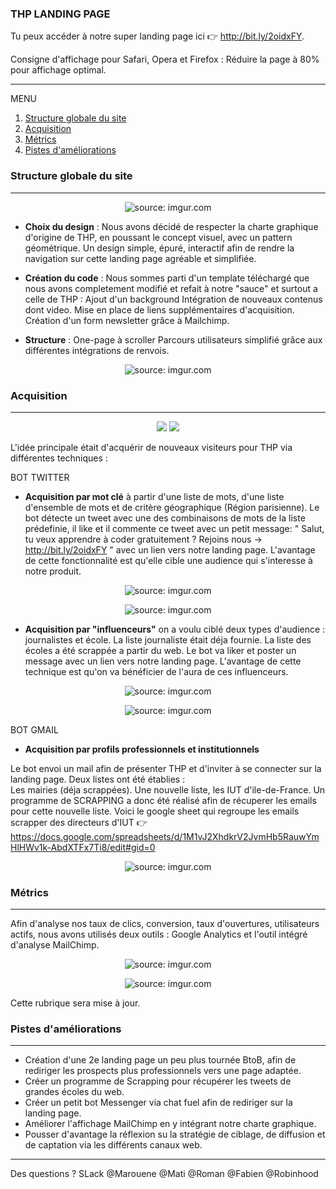  ### THP LANDING PAGE 

Tu peux accéder à notre super landing page ici :point_right: http://bit.ly/2oidxFY.

Consigne d'affichage pour Safari, Opera et Firefox : Réduire la page à 80% pour affichage optimal.
<hr>

MENU
 1. [Structure globale du site](https://github.com/robinhood14/LANDING-PAGE#structure-globale-du-site)
 2. [Acquisition](https://github.com/robinhood14/LANDING-PAGE#acquisition)
 3. [Métrics](https://github.com/robinhood14/LANDING-PAGE#métrics)
 4. [Pistes d'améliorations](https://github.com/robinhood14/LANDING-PAGE#pistes-daméliorations)


### Structure globale du site
<hr>

<p align="center">
<img src="https://i.imgur.com/UCgmDc3.png" title="source: imgur.com" /></a>
</p>


- **Choix du design** : Nous avons décidé de respecter la charte graphique d'origine de THP, en poussant le concept visuel, avec un pattern géométrique. Un design simple, épuré, interactif afin de rendre la navigation sur cette landing page agréable et simplifiée.


- **Création du code** : Nous sommes parti d'un template téléchargé que nous avons completement modifié et refait à notre "sauce" et surtout a celle de THP : 
Ajout d'un background
Intégration de nouveaux contenus dont video.
Mise en place de liens supplémentaires d'acquisition.
Création d'un form newsletter grâce à Mailchimp.


- **Structure** : 
One-page à scroller
Parcours utilisateurs simplifié grâce aux différentes intégrations de renvois.


<p align="center">
<img src="https://i.imgur.com/pXXSjyd.png" title="source: imgur.com" /></a> 
</p>



### Acquisition 
<hr>

<p align="center"><img src= https://www.arobase.org/wp-content/uploads/2014/09/gmail2.ico /></a> <img src= "https://i2.wp.com/primi.pro/wp-content/uploads/2017/10/logo-twitter.png" /></a>
</p>

L'idée principale était d'acquérir de nouveaux visiteurs pour THP via différentes techniques : 

BOT TWITTER

- **Acquisition par mot clé** à partir d'une liste de mots, d'une liste d'ensemble de mots et de critère géographique (Région parisienne). Le bot détecte un tweet avec une des combinaisons de mots de la liste prédefinie, il like et il commente ce tweet avec un petit message:  " Salut, tu veux apprendre à coder gratuitement ? Rejoins nous -> http://bit.ly/2oidxFY " avec un lien vers notre landing page. L'avantage de cette fonctionnalité est qu'elle cible une audience qui s'interesse à notre produit. 

<p align="center"> <img src="https://i.imgur.com/inaQtmN.png" title="source: imgur.com" /></a>

<p align="center"> <img src="https://i.imgur.com/yoSwALM.png" title="source: imgur.com" /></a>

- **Acquisition par "influenceurs"** on a voulu ciblé deux types d'audience : journalistes et école. La liste journaliste était déja fournie. 
La liste des écoles a été scrappée a partir du web. 
Le bot va liker et poster un message avec un lien vers notre landing page.
L'avantage de cette technique est qu'on va bénéficier de l'aura de ces influenceurs. 

<p align="center"> <img src="https://i.imgur.com/oTV8ygL.png" title="source: imgur.com" /></a>

<p align="center"> <img src="https://i.imgur.com/kmGwyWV.png" title="source: imgur.com" /></a>


BOT GMAIL 

- **Acquisition par profils professionnels et institutionnels**

Le bot envoi un mail afin de présenter THP et d'inviter à se connecter sur la landing page. Deux listes ont été établies :  
Les mairies (déja scrappées).
Une nouvelle liste, les IUT d'ile-de-France. Un programme de SCRAPPING a donc été réalisé afin de récuperer les emails pour cette nouvelle liste.
Voici le google sheet qui regroupe les emails scrapper des directeurs d'IUT :point_right: https://docs.google.com/spreadsheets/d/1M1vJ2XhdkrV2JvmHb5RauwYmHlHWv1k-AbdXTFx7Ti8/edit#gid=0

<p align="center"><img src="https://i.imgur.com/NNSGM2h.png" title="source: imgur.com" />

### Métrics
<hr>

Afin d'analyse nos taux de clics, conversion, taux d'ouvertures, utilisateurs actifs, nous avons utilisés deux outils : Google Analytics et l'outil intégré d'analyse MailChimp.

<p align="center"><img src="https://i.imgur.com/5nDIoQl.png" title="source: imgur.com" /></a>
</p>

<p align="center">
<img src="https://i.imgur.com/PabM7OE.png" title="source: imgur.com" />
</p>

Cette rubrique sera mise à jour.

### Pistes d'améliorations
<hr>
 
- Création d'une 2e landing page un peu plus tournée BtoB, afin de rediriger les prospects plus professionnels vers une page adaptée.
- Créer un programme de Scrapping pour récupérer les tweets de grandes écoles du web.
- Créer un petit bot Messenger via chat fuel afin de rediriger sur la landing page.
- Améliorer l'affichage MailChimp en y intégrant notre charte graphique.
- Pousser d'avantage la réflexion su la stratégie de ciblage, de diffusion et de captation via les différents canaux web. 
<hr>

Des questions ? SLack @Marouene @Mati @Roman @Fabien @Robinhood 
